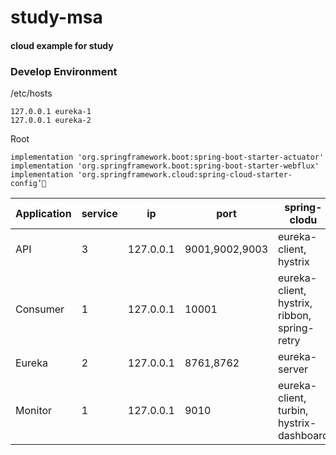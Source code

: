 # study-msa
#### cloud example for study


### Develop Environment

/etc/hosts
```
127.0.0.1 eureka-1
127.0.0.1 eureka-2
```


Root 
```
implementation 'org.springframework.boot:spring-boot-starter-actuator'
implementation 'org.springframework.boot:spring-boot-starter-webflux'
implementation 'org.springframework.cloud:spring-cloud-starter-config’
```

|Application|service|ip|port|spring-clodu |
------------ | ------------- | ------------- | ------------- | ------------- 
|API|3|127.0.0.1|9001,9002,9003|eureka-client, hystrix|
|Consumer|1|127.0.0.1|10001|eureka-client, hystrix, ribbon, spring-retry|
|Eureka|2|127.0.0.1|8761,8762|eureka-server|
|Monitor|1|127.0.0.1|9010|eureka-client, turbin, hystrix-dashboard|
